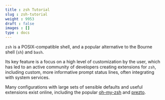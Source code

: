 ```yaml
---
title : zsh Tutorial
slug : zsh-tutorial
weight : 9953
draft : false
images : []
type : docs
---
```


`zsh` is a POSIX-compatible shell, and a popular alternative to the Bourne shell (`sh`) and `bash`.

Its key feature is a focus on a high level of customization by the user, which has led to an active community of developers creating extensions for `zsh`, including custom, more informative prompt status lines, often integrating with system services.

Many configurations with large sets of sensible defaults and useful extensions exist online, including the popular [oh-my-zsh](http://ohmyz.sh/) and [prezto](https://github.com/sorin-ionescu/prezto).

